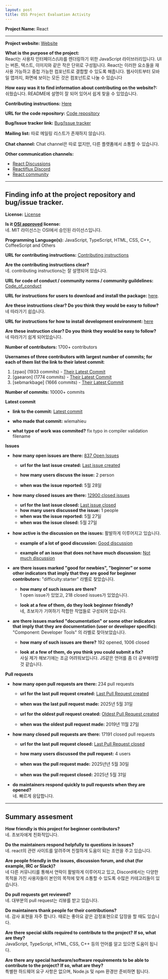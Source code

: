 ```yaml
---
layout: post
title: OSS Project Evaluation Activity
---
```



__Project Name:__ React


---

__Project website:__ [Website](https://react.dev/)


__What is the purpose of the project:__
<br>React는 사용자 인터페이스(UI)를 렌더링하기 위한 JavaScript 라이브러리입니다.
UI는 버튼, 텍스트, 이미지와 같은 작은 단위로 구성됩니다.
React는 이러한 요소들을 재사용 가능하고 중첩 가능한 컴포넌트로 결합할 수 있도록 해줍니다.
웹사이트부터 모바일 앱까지, 화면에 보이는 모든 것은 컴포넌트로 나눌 수 있습니다


__How easy was it to find information about contributing on the website?:__
<br>쉬웠습니다. README에 설명이 잘 되어 있어서 쉽게 찾을 수 있었습니다. 


__Contributing instructions:__ [Here](https://legacy.reactjs.org/docs/how-to-contribute.html) 

__URL for the code repository:__ [Code repository](https://github.com/facebook/react)

__Bug/Issue tracker link:__ [Bug/Issue tracker](https://github.com/facebook/react/issues)

__Mailing list:__ 따로 메일링 리스트가 존재하지 않습니다.

__Chat channel:__ Chat channel은 따로 없지만, 다른 플랫폼에서 소통할 수 있습니다.

__Other communication channels:__ 
- [React Discussions](https://github.com/facebook/react/discussions)
- [Reactiflux Discord](https://www.reactiflux.com/)
- [React community](https://github.com/reactjs)


---

## Finding info at the project repository and bug/issue tracker.

__License:__ [License](https://github.com/facebook/react/blob/main/LICENSE)

__Is it [OSI approved](https://opensource.org/licenses/alphabetical) license:__
<br>네. MIT 라이선스는 OSI에서 승인된 라이선스입니다.

__Programming Language(s):__
JavaScript, TypeScript, HTML, CSS, C++, CoffeeScript and Others

__URL for contributing instructions:__ [Contributing instructions](https://legacy.reactjs.org/docs/how-to-contribute.html)

__Are the contributing instructions clear?__
<br>네. contributing instructions는 잘 설명되어 있습니다.


__URL for code of conduct / community norms / community guildelines:__ [Code_of_conduct](https://github.com/facebook/react/blob/main/CODE_OF_CONDUCT.md)

__URL for instructions for users to download and install the package:__  [here](https://react.dev/learn/installation). 


__Are these instructions clear? Do you think they would be easy to follow?__
네 따라가기 쉽습니다.


__URL for instructions for how to install development environment:__ [here](https://react.dev/learn/setup)


__Are these instruction clear? Do you think they would be easy to follow?__
<br>네 따라가기 쉽게 되어있습니다.


__Number of contributors:__ 1700+ contributors


__Usernames of three contributors with largest number of commits; for
each of them list the link to their latest commit__:

1. [zpao] (1933 commits) - [Their Latest Commit](https://github.com/facebook/react/commit/ea155e2267b3e4fd958d174f8f0e2b09b1c8ecf2)
1. [gaearon] (1774 commits) - [Their Latest Commit](https://github.com/facebook/react/commit/86d5ac0882305c5bbff0fd7b40385e7d50d0d2b4)
1. [sebmarkbage] (1666 commits) - [Their Latest Commit](https://github.com/facebook/react/commit/c0464aedb16b1c970d717651bba8d1c66c578729)


__Number of commits:__ 10000+ commits

__Latest commit__ 

- __link to the commit:__ [Latest commit](https://github.com/facebook/react/commit/ee76351917106c6146745432a52e9a54a41ee181)

- __who made that commit:__ wlemahieu

- __what type of work was commited?__ fix typo in compiler validation filename


__Issues__

- __how many open issues are there:__ [837 Open Issues](https://github.com/facebook/react/issues)

    - __url for the last issue created:__ [Last issue created](https://github.com/facebook/react/issues/33361)

    - __how many users discuss the issue:__ 2 person
    
    - __when was the issue reported:__ 5월 28일
    

- __how many closed issues are there:__ [12900 closed issues](https://github.com/facebook/react/issues?q=is%3Aissue%20state%3Aclosed)
    - __url for the last issue closed:__ [Last issue closed](https://github.com/facebook/react/issues/33356)
    - __how many users discussed the issue:__ 1 people
    - __when was the issue reported:__ 5월 27일
    - __when was the issue closed:__  5월 27일

- __how active is the discussion on the issues:__ 활발하게 이루어지고 있습니다.

    - __example of a lot of good discussion:__ [Good discussion](https://github.com/facebook/react/issues/33032)
    
    - __example of an issue that does not have much discussion:__ [Not much discussion](https://github.com/facebook/react/issues/32987)



- __are there issues marked "good for newbies", "beginner" or some other indicators that imply that they are good for beginner contributors:__ 
"difficulty:starter" 라벨로 찾았습니다.

    - __how many of such issues are there?__
    <br>1 open issue가 있었고, 218 closed issues가 있었습니다.
    
    - __look at a few of them, do they look beginner friendly?__
    <br>네, 초보자가 기여하기 적합한 작업들로 구성되어 있습니다.



- __are there issues marked "documentation" or some other indicators that imply that they are documentation (user or developer specific):__ 
"Component: Developer Tools" 의 라벨로 찾아보았습니다.


    - __how many of such issues are there?__ 192 opened, 1006 closed
    
    - __look at a few of them, do you think you could submit a fix?__ 
    <br>사실 제가 해보기에는 조금 어려워보입니다. JS같은 언어를 좀 더 공부해야할 것 같습니다. 



__Pull requests__

- __how many open pull requests are there:__ 234 pull requests

    - __url for the last pull request created:__ [Last Pull Request created](https://github.com/facebook/react/pull/33388)
    
    - __when was the last pull request made:__ 2025년 5월 31일

    - __url for the oldest pull request created:__ [Oldest Pull Request created](https://github.com/facebook/react/pull/17473)
    
    - __when was the oldest pull request made:__ 2019년 11월 27일

- __how many closed pull requests are there:__ 17191 closed pull requests

    - __url for the last pull request closed:__ [Last Pull Request closed]()
    
    - __how many users discussed the pull request:__ 4 users
    
    - __when was the pull request made:__ 2025년년 5월 30일
    
    - __when was the pull request closed:__ 2025년 5월 31일
    

- __do maintainers respond quickly to pull requests when they are opened?__ <br>네. 빠르게 응답합니다.




---


## Summary assesment
__How friendly is this project for beginner contributors?__
<br>네. 초보자에게 친화적입니다.


__Do the maintainers respond helpfully to questions in issues?__
<br>네. react의 관련 사이트를 알려주며 친절하게 도움이 되는 조언을 주고 있습니다.


__Are people friendly in the issues, discussion forum, and chat (for example, IRC or Slack)?__
<br>네 다른 커뮤니티를 통해서 연락이 활발하게 이루어지고 있고, Discord에서는 다양한 목적을 가진 사용자들이 본인의 목적에 맞게 소통할 수 있도록 수많은 카테고리들이 있습니다.



__Do pull requests get reviewed?__
<br>네. 대부분의 pull request는 리뷰를 받고 있습니다.


__Do maintainers thank people for their contributions?__
<br>네. 감사 표현을 자주 합니다. 때로는 좋아요 같은 감정표현으로 답장을 할 때도 있습니다.


__Are there special skills required to contribute to the project? If so, what are they?__
<br>JavaScript, TypeScript, HTML, CSS, C++ 등의 언어를 알고 있으면 도움이 됩니다. 


__Are there any special hardware/software requirements to be able to contribute to the project? If so, what are they?__
<br>특별한 하드웨어 요구 사항은 없으며, Node.js 및 npm 환경만 준비하면 됩니다.
